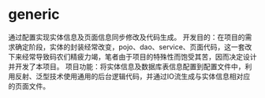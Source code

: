 # generic
通过配置实现实体信息及页面信息同步修改及代码生成。
开发目的：在项目的需求确定阶段，实体的封装经常改变，pojo、dao、service、页面代码，这一套改下来经常导致码农们精疲力竭，笔者由于项目的特殊性而饱受其苦，因而决定设计并开发了本项目。
项目功能：将实体信息及数据库表信息配置到配置文件中，利用反射、泛型技术使用通用的后台逻辑代码，并通过IO流生成与实体信息相对应的页面文件。